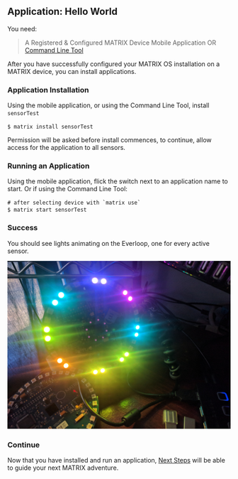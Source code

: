 ## Application: Hello World

You need:
> A Registered & Configured MATRIX Device
> Mobile Application
OR 
> [Command Line Tool](../overview/cli.md)

After you have successfully configured your MATRIX OS installation on a MATRIX device, you can install applications.

### Application Installation
Using the mobile application, or using the Command Line Tool, install `sensorTest`

```
$ matrix install sensorTest
```

Permission will be asked before install commences, to continue, allow access for the application to all sensors.

### Running an Application
Using the mobile application, flick the switch next to an application name to start. Or if using the Command Line Tool:

```
# after selecting device with `matrix use`
$ matrix start sensorTest
```

### Success
You should see lights animating on the Everloop, one for every active sensor.

![Sensor Test Success](../img/sensor-test.jpg)


### Continue
Now that you have installed and run an application, [Next Steps](next-steps.md) will be able to guide your next MATRIX adventure.